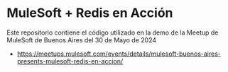 # MuleSoft + Redis en Acción

Este repositorio contiene el código utilizado en la demo de la Meetup de MuleSoft de Buenos Aires del 30 de Mayo de 2024
-  https://meetups.mulesoft.com/events/details/mulesoft-buenos-aires-presents-mulesoft-redis-en-accion/